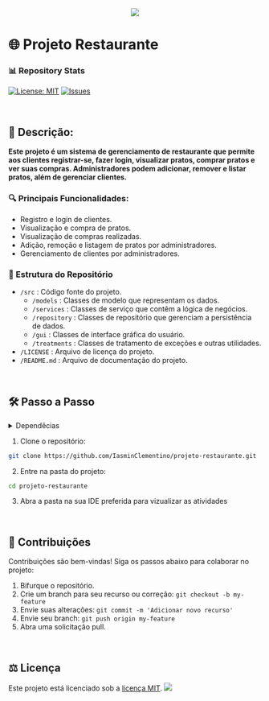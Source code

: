 <div align="center" text-align="center">
    <img src="https://capsule-render.vercel.app/api?type=waving&height=200&color=gradient&text=Projeto%20Restaurante&reversal=false">
</div>


# 🌐 Projeto Restaurante
### 📊 Repository Stats
[![License: MIT](https://img.shields.io/badge/License-MIT-yellow.svg)](LICENSE)
[![Issues](https://img.shields.io/github/issues/IasminClementino/projeto-restaurante)](https://github.com/IasminClementino/projeto-restaurante/issues)

</br>

## 🎯 Descrição:
**Este projeto é um sistema de gerenciamento de restaurante que permite aos clientes registrar-se, fazer login, visualizar pratos, comprar pratos e ver suas compras. Administradores podem adicionar, remover e listar pratos, além de gerenciar clientes.**

  ### 🔍 Principais Funcionalidades:
  - Registro e login de clientes.
  - Visualização e compra de pratos.
  - Visualização de compras realizadas.
  - Adição, remoção e listagem de pratos por administradores.
  - Gerenciamento de clientes por administradores.

  ### 📂 Estrutura do Repositório
  - `/src` : Código fonte do projeto.
    - `/models` : Classes de modelo que representam os dados.
    - `/services` : Classes de serviço que contêm a lógica de negócios.
    - `/repository` : Classes de repositório que gerenciam a persistência de dados.
    - `/gui` : Classes de interface gráfica do usuário.
    - `/treatments` : Classes de tratamento de exceções e outras utilidades.
  - `/LICENSE` : Arquivo de licença do projeto.
  - `/README.md` : Arquivo de documentação do projeto.

</br>

## 🛠️ Passo a Passo
<details>
  <summary>Dependêcias</summary>
   - Java 22 ou superior
</details>

1. Clone o repositório:
  ```bash
  git clone https://github.com/IasminClementino/projeto-restaurante.git
  ```
2. Entre na pasta do projeto:
  ```bash
  cd projeto-restaurante
  ```
3. Abra a pasta na sua IDE preferida para vizualizar as atividades

</br>

## 🌱 Contribuições
Contribuições são bem-vindas! Siga os passos abaixo para colaborar no projeto:

1. Bifurque o repositório.
2. Crie um branch para seu recurso ou correção: `git checkout -b my-feature`
3. Envie suas alterações: `git commit -m 'Adicionar novo recurso'`
4. Envie seu branch: `git push origin my-feature`
5. Abra uma solicitação pull.
   
</br>

## ⚖️ Licença

Este projeto está licenciado sob a [licença MIT](LICENSE).
<img src="https://capsule-render.vercel.app/api?type=waving&height=200&color=gradient&reversal=false&section=footer">
